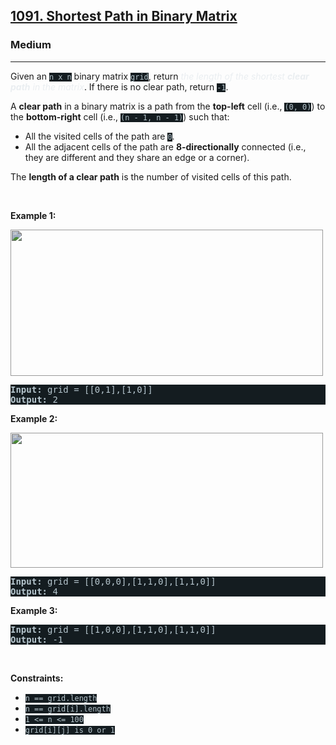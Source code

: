 <h2><a href="https://leetcode.com/problems/shortest-path-in-binary-matrix/">1091. Shortest Path in Binary Matrix</a></h2><h3>Medium</h3><hr><div><p>Given an <code style="background-color: rgb(20, 28, 32) !important; color: rgb(183, 198, 205) !important;">n x n</code> binary matrix <code style="background-color: rgb(20, 28, 32) !important; color: rgb(183, 198, 205) !important;">grid</code>, return <em style="color: rgb(234, 238, 241) !important;">the length of the shortest <strong>clear path</strong> in the matrix</em>. If there is no clear path, return <code style="background-color: rgb(20, 28, 32) !important; color: rgb(183, 198, 205) !important;">-1</code>.</p>

<p>A <strong>clear path</strong> in a binary matrix is a path from the <strong>top-left</strong> cell (i.e., <code style="background-color: rgb(20, 28, 32) !important; color: rgb(183, 198, 205) !important;">(0, 0)</code>) to the <strong>bottom-right</strong> cell (i.e., <code style="background-color: rgb(20, 28, 32) !important; color: rgb(183, 198, 205) !important;">(n - 1, n - 1)</code>) such that:</p>

<ul>
	<li>All the visited cells of the path are <code style="background-color: rgb(20, 28, 32) !important; color: rgb(183, 198, 205) !important;">0</code>.</li>
	<li>All the adjacent cells of the path are <strong>8-directionally</strong> connected (i.e., they are different and they share an edge or a corner).</li>
</ul>

<p>The <strong>length of a clear path</strong> is the number of visited cells of this path.</p>

<p>&nbsp;</p>
<p><strong class="example">Example 1:</strong></p>
<img alt="" src="https://assets.leetcode.com/uploads/2021/02/18/example1_1.png" style="width: 500px; height: 234px; filter: saturate(0.9) brightness(0.8);">
<pre style="background-color: rgb(20, 28, 32) !important; color: rgb(182, 198, 206) !important;"><strong>Input:</strong> grid = [[0,1],[1,0]]
<strong>Output:</strong> 2
</pre>

<p><strong class="example">Example 2:</strong></p>
<img alt="" src="https://assets.leetcode.com/uploads/2021/02/18/example2_1.png" style="height: 216px; width: 500px; filter: saturate(0.9) brightness(0.8);">
<pre style="background-color: rgb(20, 28, 32) !important; color: rgb(182, 198, 206) !important;"><strong>Input:</strong> grid = [[0,0,0],[1,1,0],[1,1,0]]
<strong>Output:</strong> 4
</pre>

<p><strong class="example">Example 3:</strong></p>

<pre style="background-color: rgb(20, 28, 32) !important; color: rgb(182, 198, 206) !important;"><strong>Input:</strong> grid = [[1,0,0],[1,1,0],[1,1,0]]
<strong>Output:</strong> -1
</pre>

<p>&nbsp;</p>
<p><strong>Constraints:</strong></p>

<ul>
	<li><code style="background-color: rgb(20, 28, 32) !important; color: rgb(183, 198, 205) !important;">n == grid.length</code></li>
	<li><code style="background-color: rgb(20, 28, 32) !important; color: rgb(183, 198, 205) !important;">n == grid[i].length</code></li>
	<li><code style="background-color: rgb(20, 28, 32) !important; color: rgb(183, 198, 205) !important;">1 &lt;= n &lt;= 100</code></li>
	<li><code style="background-color: rgb(20, 28, 32) !important; color: rgb(183, 198, 205) !important;">grid[i][j] is 0 or 1</code></li>
</ul>
</div>